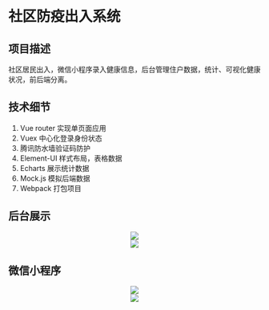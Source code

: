 # 社区防疫出入系统

## 项目描述

社区居民出入，微信小程序录入健康信息，后台管理住户数据，统计、可视化健康状况，前后端分离。

## 技术细节

1. Vue router 实现单页面应用
2. Vuex 中心化登录身份状态
3. 腾讯防水墙验证码防护
4. Element-UI 样式布局，表格数据  
5. Echarts 展示统计数据
6. Mock.js 模拟后端数据 
7. Webpack 打包项目



## 后台展示

<div align=center>
    <img src="https://raw.githubusercontent.com/Zimomo333/covid-19_AccessControlSystem_backEnd/master/picture/login.png"></div>



<div align=center>
    <img src="https://raw.githubusercontent.com/Zimomo333/covid-19_AccessControlSystem_backEnd/master/picture/backmanage.png"></div>



## 微信小程序

<div align=center>
    <img src="https://raw.githubusercontent.com/Zimomo333/covid-19_AccessControlSystem_backEnd/master/picture/wx1.png"></div>





<div align=center>
    <img src="https://raw.githubusercontent.com/Zimomo333/covid-19_AccessControlSystem_backEnd/master/picture/wx2.png"></div>